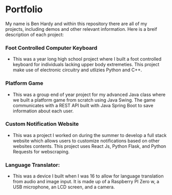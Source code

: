 # Portfolio

My name is Ben Hardy and within this repository there are all of my projects, including demos and other relevant information. Here is a breif description of each project:

### Foot Controlled Computer Keyboard
- This was a year long high school project where I built a foot controlled keyboard for individuals lacking upper body extremeties. This project make use of electronic circuitry and utlizies Python and C++.
### Platform Game
- This was a group end of year project for my advanced Java class where we built a platform game from scratch using Java Swing. The game communicates with a REST API built with Java Spring Boot to save information about each user.
### Custom Notification Website
- This was a project I worked on during the summer to develop a full stack website which allows users to customize notifications based on other websites contents. This project uses React Js, Python Flask, and Python Requests for webscraping.
### Language Translator:
- This was a device I built when I was 16 to allow for language translation from audio and image input. It is made up of a Raspberry PI Zero w, a USB microphone, an LCD screen, and a camera.

